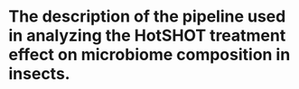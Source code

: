 # The description of the pipeline used in analyzing the HotSHOT treatment effect on microbiome composition in insects.
